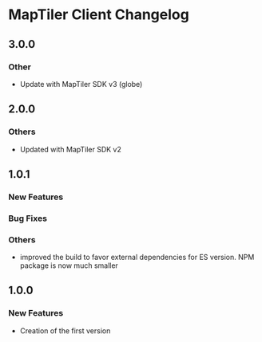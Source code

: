 # MapTiler Client Changelog

## 3.0.0
### Other
- Update with MapTiler SDK v3 (globe)

## 2.0.0
### Others
- Updated with MapTiler SDK v2

## 1.0.1
### New Features
### Bug Fixes
### Others
- improved the build to favor external dependencies for ES version. NPM package is now much smaller

## 1.0.0
### New Features
- Creation of the first version
